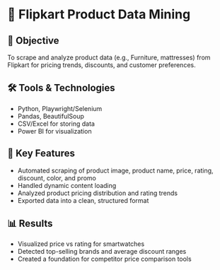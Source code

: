 # 🛒 Flipkart Product Data Mining

## 📌 Objective
To scrape and analyze product data (e.g., Furniture, mattresses) from Flipkart for pricing trends, discounts, and customer preferences.

## 🛠️ Tools & Technologies
- Python, Playwright/Selenium  
- Pandas, BeautifulSoup  
- CSV/Excel for storing data  
- Power BI for visualization

## 🌟 Key Features
- Automated scraping of product image, product name, price, rating, discount, color,  and promo  
- Handled dynamic content loading  
- Analyzed product pricing distribution and rating trends  
- Exported data into a clean, structured format

## 📊 Results
- Visualized price vs rating for smartwatches  
- Detected top-selling brands and average discount ranges  
- Created a foundation for competitor price comparison tools

